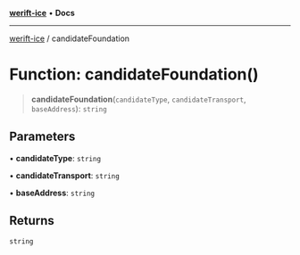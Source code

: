 [**werift-ice**](../README.md) • **Docs**

***

[werift-ice](../globals.md) / candidateFoundation

# Function: candidateFoundation()

> **candidateFoundation**(`candidateType`, `candidateTransport`, `baseAddress`): `string`

## Parameters

• **candidateType**: `string`

• **candidateTransport**: `string`

• **baseAddress**: `string`

## Returns

`string`
